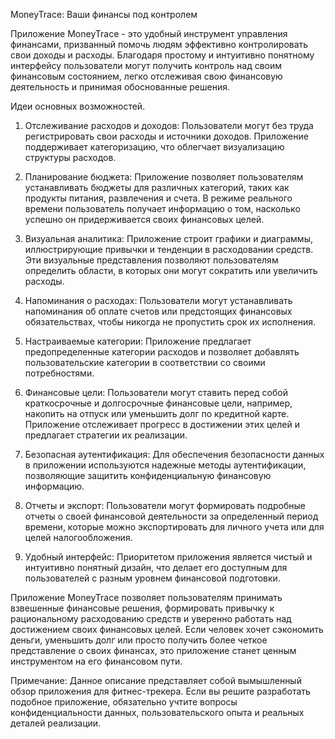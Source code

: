 MoneyTrace: Ваши финансы под контролем

Приложение MoneyTrace - это удобный инструмент управления финансами, призванный помочь людям эффективно контролировать свои доходы и расходы. Благодаря простому и интуитивно понятному интерфейсу пользователи могут получить контроль над своим финансовым состоянием, легко отслеживая свою финансовую деятельность и принимая обоснованные решения.

Идеи основных возможностей.
1. Отслеживание расходов и доходов: Пользователи могут без труда регистрировать свои расходы и источники доходов. Приложение поддерживает категоризацию, что облегчает визуализацию структуры расходов.

2. Планирование бюджета: Приложение позволяет пользователям устанавливать бюджеты для различных категорий, таких как продукты питания, развлечения и счета. В режиме реального времени пользователь получает информацию о том, насколько успешно он придерживается своих финансовых целей.

3. Визуальная аналитика: Приложение строит графики и диаграммы, иллюстрирующие привычки и тенденции в расходовании средств. Эти визуальные представления позволяют пользователям определить области, в которых они могут сократить или увеличить расходы.

4. Напоминания о расходах: Пользователи могут устанавливать напоминания об оплате счетов или предстоящих финансовых обязательствах, чтобы никогда не пропустить срок их исполнения.

5. Настраиваемые категории: Приложение предлагает предопределенные категории расходов и позволяет добавлять пользовательские категории в соответствии со своими потребностями.

6. Финансовые цели: Пользователи могут ставить перед собой краткосрочные и долгосрочные финансовые цели, например, накопить на отпуск или уменьшить долг по кредитной карте. Приложение отслеживает прогресс в достижении этих целей и предлагает стратегии их реализации.

7. Безопасная аутентификация: Для обеспечения безопасности данных в приложении используются надежные методы аутентификации, позволяющие защитить конфиденциальную финансовую информацию.

8. Отчеты и экспорт: Пользователи могут формировать подробные отчеты о своей финансовой деятельности за определенный период времени, которые можно экспортировать для личного учета или для целей налогообложения.

9. Удобный интерфейс: Приоритетом приложения является чистый и интуитивно понятный дизайн, что делает его доступным для пользователей с разным уровнем финансовой подготовки.

Приложение MoneyTrace позволяет пользователям принимать взвешенные финансовые решения, формировать привычку к рациональному расходованию средств и уверенно работать над достижением своих финансовых целей. Если человек хочет сэкономить деньги, уменьшить долг или просто получить более четкое представление о своих финансах, это приложение станет ценным инструментом на его финансовом пути.

Примечание: Данное описание представляет собой вымышленный обзор приложения для фитнес-трекера. Если вы решите разработать подобное приложение, обязательно учтите вопросы конфиденциальности данных, пользовательского опыта и реальных деталей реализации.
